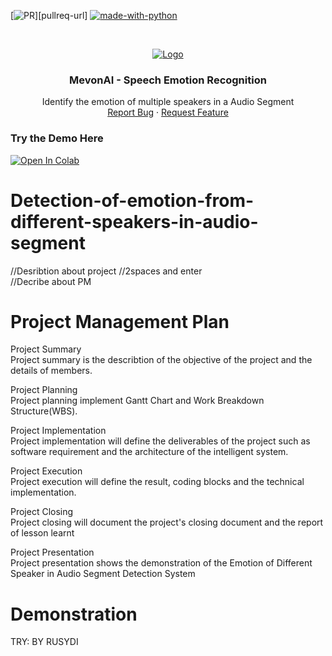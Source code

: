 [![PR](https://camo.githubusercontent.com/f96261621753dacf526590825b84f87ccb1db0e6/68747470733a2f2f696d672e736869656c64732e696f2f62616467652f5052732d77656c636f6d652d627269676874677265656e2e7376673f7374796c653d666c6174)][pullreq-url]
[![made-with-python](https://img.shields.io/badge/Made%20with-Python-1f425f.svg)](https://www.python.org/)

<!-- PROJECT LOGO -->
<br />
<p align="center">
  <a href="#">
    <img src="https://i.imgur.com/f1TqviT.jpeg" alt="Logo">
  </a>

  <h3 align="center">MevonAI - Speech Emotion Recognition</h3>

  <p align="center">
    Identify the emotion of multiple speakers in a Audio Segment 
    <br />
    <a href="https://github.com/SuyashMore/MevonAI-Speech-Emotion-Recognition/issues">Report Bug</a>
    ·
    <a href="https://github.com/SuyashMore/MevonAI-Speech-Emotion-Recognition/issues">Request Feature</a>
  </p>
</p>

### Try the Demo Here
[![Open In Colab](https://colab.research.google.com/assets/colab-badge.svg)](https://colab.research.google.com/github/SuyashMore/MevonAI-Speech-Emotion-Recognition/blob/master/src/notebooks/Emotion_Recognition_Demo.ipynb)

# Detection-of-emotion-from-different-speakers-in-audio-segment

//Desribtion about project  //2spaces and enter  
//Decribe about PM


# Project Management Plan  
  
 Project Summary  
 Project summary is the describtion of the objective of the project and the details of members.  
   
 Project Planning     
 Project planning implement Gantt Chart and Work Breakdown Structure(WBS).  
   
 Project Implementation       
 Project implementation will define the deliverables of the project such as software requirement and the architecture of the intelligent system.  
     
 Project Execution  
 Project execution will define the result, coding blocks and the technical implementation.  
       
 Project Closing  
 Project closing will document the project's closing document and the report of lesson learnt  
         
 Project Presentation  
 Project presentation shows the demonstration of the Emotion of Different Speaker in Audio Segment Detection System  
   
 # Demonstration
     
 TRY: BY RUSYDI
 
